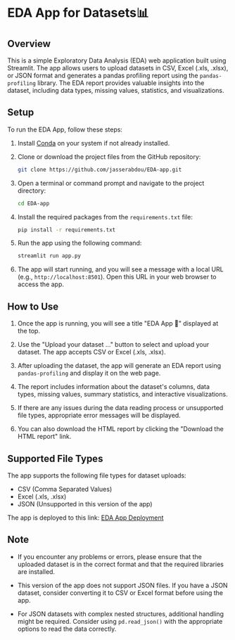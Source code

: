 # EDA App for Datasets📊

## Overview

This is a simple Exploratory Data Analysis (EDA) web application built using Streamlit. The app allows users to upload datasets in CSV, Excel (.xls, .xlsx), or JSON format and generates a pandas profiling report using the `pandas-profiling` library. The EDA report provides valuable insights into the dataset, including data types, missing values, statistics, and visualizations.

## Setup

To run the EDA App, follow these steps:

1. Install [Conda](https://docs.conda.io/projects/conda/en/latest/user-guide/install/) on your system if not already installed.

2. Clone or download the project files from the GitHub repository:

   ```bash
   git clone https://github.com/jasserabdou/EDA-app.git
   ```

3. Open a terminal or command prompt and navigate to the project directory:

   ```bash
   cd EDA-app
   ```
4. Install the required packages from the `requirements.txt` file:

   ```bash
   pip install -r requirements.txt
   ```

5. Run the app using the following command:

   ```bash
   streamlit run app.py
   ```

6. The app will start running, and you will see a message with a local URL (e.g., `http://localhost:8501`). Open this URL in your web browser to access the app.

## How to Use

1. Once the app is running, you will see a title "EDA App 🚀" displayed at the top.

2. Use the "Upload your dataset ..." button to select and upload your dataset. The app accepts CSV or Excel (.xls, .xlsx).

3. After uploading the dataset, the app will generate an EDA report using `pandas-profiling` and display it on the web page.

4. The report includes information about the dataset's columns, data types, missing values, summary statistics, and interactive visualizations.

5. If there are any issues during the data reading process or unsupported file types, appropriate error messages will be displayed.

6. You can also download the HTML report by clicking the "Download the HTML report" link.

## Supported File Types

The app supports the following file types for dataset uploads:

- CSV (Comma Separated Values)
- Excel (.xls, .xlsx)
- JSON (Unsupported in this version of the app)

The app is deployed to this link: [EDA App Deployment](https://eda-app-felgmbsj2nfp49vx4t2y57.streamlit.app/)

## Note

- If you encounter any problems or errors, please ensure that the uploaded dataset is in the correct format and that the required libraries are installed.

- This version of the app does not support JSON files. If you have a JSON dataset, consider converting it to CSV or Excel format before using the app.

- For JSON datasets with complex nested structures, additional handling might be required. Consider using `pd.read_json()` with the appropriate options to read the data correctly.



